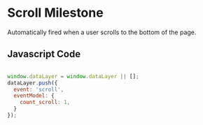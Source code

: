 # Scroll Milestone

Automatically fired when a user scrolls to the bottom of the page.

## Javascript Code

```js

window.dataLayer = window.dataLayer || [];
dataLayer.push({
  event: 'scroll',
  eventModel: {
    count_scroll: 1,
  }
});
```